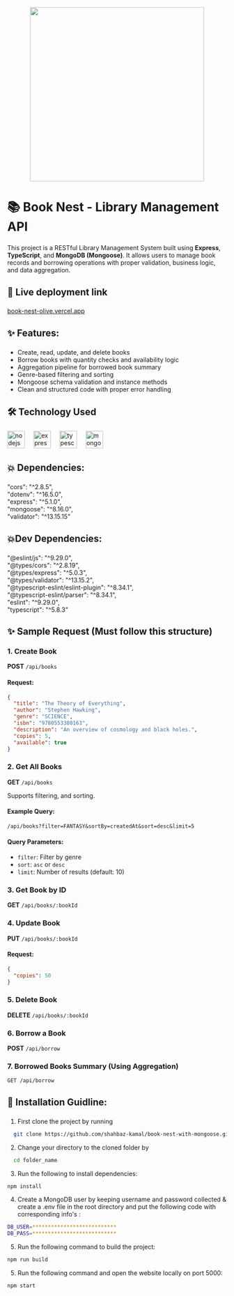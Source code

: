 <div align="center">
  <img height="400" src="https://github.com/shahbaz-kamal/book-nest-with-mongoose/blob/main/src/assets/git_banner/Slide1.PNG"  />
</div>

###

<h1 align="left">📚 Book Nest - Library Management API</h1>

###

This project is a RESTful Library Management System built using **Express**, **TypeScript**, and **MongoDB (Mongoose)**. It allows users to manage book records and borrowing operations with proper validation, business logic, and data aggregation.

###

## 🔗 Live deployment link
###

[book-nest-olive.vercel.app](https://book-nest-olive.vercel.app)

<!-- ###
<!-- ## 👨‍💼 Admin Info
###
<p align="left">Admin Email: shahbaz@kamal.com</p>
<p align="left">Admin Password: 123456Aa</p> -->

## ✨ Features:

###

- Create, read, update, and delete books
- Borrow books with quantity checks and availability logic
- Aggregation pipeline for borrowed book summary
- Genre-based filtering and sorting
- Mongoose schema validation and instance methods
- Clean and structured code with proper error handling

###

## 🛠 Technology Used

###

 <div align="left">
  <img src="https://cdn.jsdelivr.net/gh/devicons/devicon/icons/nodejs/nodejs-original.svg" height="40" alt="nodejs logo"  />
  <img width="12" />
  <img src="https://skillicons.dev/icons?i=express" height="40" alt="express logo"  />
  <img width="12" />
  <img src="https://cdn.jsdelivr.net/gh/devicons/devicon/icons/typescript/typescript-original.svg" height="40" alt="typescript logo"  />
  <img width="12" />
  <img src="https://img.icons8.com/?size=48&id=gKfcEStXI1Hm&format=png" height="40" alt="mongodb logo"  />
</div>

###

###

## 💥 Dependencies:

###

<p align="left">"cors": "^2.8.5",<br>    "dotenv": "^16.5.0",<br>    "express": "^5.1.0",<br>    "mongoose": "^8.16.0",<br>    "validator": "^13.15.15"</p

###

## 💥Dev Dependencies:

###

<p align="left">"@eslint/js": "^9.29.0",<br>    "@types/cors": "^2.8.19",<br>    "@types/express": "^5.0.3",<br>    "@types/validator": "^13.15.2",<br>    "@typescript-eslint/eslint-plugin": "^8.34.1",<br>    "@typescript-eslint/parser": "^8.34.1",<br>    "eslint": "^9.29.0",<br>    "typescript": "^5.8.3"</p>

###

## ✨ Sample Request (Must follow this structure)

###

### 1\. Create Book

**POST** `/api/books`

#### Request:

```json
{
  "title": "The Theory of Everything",
  "author": "Stephen Hawking",
  "genre": "SCIENCE",
  "isbn": "9780553380163",
  "description": "An overview of cosmology and black holes.",
  "copies": 5,
  "available": true
}
```

###
### 2\. Get All Books

**GET** `/api/books`

Supports filtering, and sorting.

#### Example Query:

`/api/books?filter=FANTASY&sortBy=createdAt&sort=desc&limit=5`

#### Query Parameters:

- `filter`: Filter by genre
- `sort`: `asc` or `desc`
- `limit`: Number of results (default: 10)
###

### 3\. Get Book by ID

**GET** `/api/books/:bookId`

###

### 4\. Update Book

**PUT** `/api/books/:bookId`

#### Request:

```json
{
  "copies": 50
}
```

###

### 5\. Delete Book

**DELETE** `/api/books/:bookId`

###

### 6\. Borrow a Book

**POST** `/api/borrow`

### 7\. Borrowed Books Summary (Using Aggregation)

`GET /api/borrow`

###

## 🔧 Installation Guidline:

###

1. First clone the project by running

```bash
  git clone https://github.com/shahbaz-kamal/book-nest-with-mongoose.git
```

2. Change your directory to the cloned folder by

```bash
  cd folder_name
```

3. Run the following to install dependencies:

```bash
npm install
```

4. Create a MongoDB user by keeping username and password collected & create a .env file in the root directory and put the following code with corresponding info's :

```bash
DB_USER=***************************
DB_PASS=***************************

```

5. Run the following command to build the project:

```bash
npm run build
```

5. Run the following command and open the website locally on port 5000:

```bash
npm start
```

###
